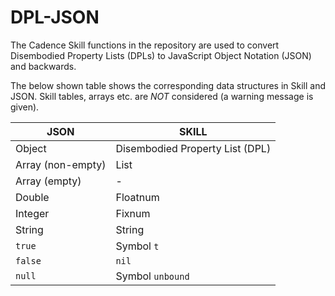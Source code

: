 # DPL-JSON

The Cadence Skill functions in the repository are used
to convert Disembodied Property Lists (DPLs) to 
JavaScript Object Notation (JSON) and backwards.

The below shown table shows the corresponding data structures
in Skill and JSON.
Skill tables, arrays etc. are *NOT* considered (a warning message is given).

| JSON              | SKILL                           |
| ----------------- | ------------------------------- |
| Object            | Disembodied Property List (DPL) |
| Array (non-empty) | List                            |
| Array (empty)     | -                               |
| Double            | Floatnum                        |
| Integer           | Fixnum                          |
| String            | String                          |
| `true`            | Symbol `t`                      |
| `false`           | `nil`                           |
| `null`            | Symbol `unbound`                |



